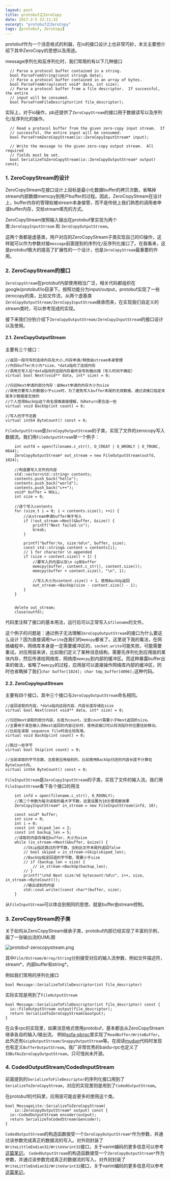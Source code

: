 ```yaml
---
layout: post
title: protobuf之ZeroCopy
date: 2017-2-5 22:11:32
excerpt: "protobuf之ZeroCopy"
tags: [protobuf, ZeroCopy]
---
```


protobuf作为一个消息格式的利器，在io的接口设计上也非常巧妙，本文主要想介绍下其中ZeroCopy的思想以及用途。

message序列化和反序列化时，我们常用的有以下几种接口

```
  // Parse a protocol buffer contained in a string.
  bool ParseFromString(const string& data);
  // Parse a protocol buffer contained in an array of bytes.
  bool ParseFromArray(const void* data, int size);
  // Parse a protocol buffer from a file descriptor.  If successful, the entire
  // input will be consumed.
  bool ParseFromFileDescriptor(int file_descriptor);
```

实际上，对于io操作，pb还提供了`ZeroCopyStream`的接口用于数据读写以及序列化/反序列化的操作。

```
  // Read a protocol buffer from the given zero-copy input stream.  If
  // successful, the entire input will be consumed.
  bool ParseFromZeroCopyStream(io::ZeroCopyInputStream* input);

  // Write the message to the given zero-copy output stream.  All required
  // fields must be set.
  bool SerializeToZeroCopyStream(io::ZeroCopyOutputStream* output) const;
```

<!--more-->

### 1. ZeroCopyStream的设计

ZeroCopyStream在接口设计上目标是最小化数据buffer的拷贝次数，省略掉stream内部数据memcpy到用户buffer的过程。因此，ZeroCopyStream在设计上，buffer内存的管理权被stream本身接管，而不是传统上我们熟悉的调用者申请buffer内存，交给stream填充的方式。

ZeroCopyStream按照输入输出在protobuf里实现为两个类:`ZeroCopyInputStream` 和 `ZeroCopyOutputStream`。

这两个类都是虚基类，用户对应的ZeroCopyStream子类实现自己的IO操作，这样就可以作为参数对接`message`前面提到的序列化/反序列化接口了。在我看来，这是protobuf极大的提高了扩展性的一个设计，也是`ZeroCopyStream`最重要的作用。

### 2. ZeroCopyStream的接口

`ZeroCopyStream`在protobuf内部使用相当广泛，相关代码都组织在google/protobuf/io目录下。按照功能分为input/output，protobuf实现了一些zerocopy的类，比如文件流，从两个虚基类`ZeroCopyOutputStream/ZeroCopyInputStream`继承而来，在实现我们自定义的stream类时，可以参考现成的实现。

接下来我们分别介绍下`ZeroCopyOutputStream/ZeroCopyInputStream`的接口设计以及使用。

#### 2.1. ZeroCopyOutputStream

主要有三个接口：

```
//返回一段可写的连续内存及大小,内存申请/释放由stream本身管理
//内存buffer大小为*size，*data指向了这段内存
//调用方写入后*data指向的这段内存最终会写到输出端（写入时间不确定）
virtual bool Next(void** data, int* size) = 0;

//归还Next申请的部分内存：由Next申请的内存大小为size
//调用方要写入的数据小于size时，为了避免写入buffer末尾的无效数据，通过该接口指定末尾多少数据是无效的
//个人觉得BackUp这个命名很难直接理解，叫Return更合适一些
virtual void BackUp(int count) = 0;

//写入的字节总数
virtual int64 ByteCount() const = 0;
```

`FileOutputStream`是`ZeroCopyOutputStream`的子类，实现了文件的zerocopy写入数据流。我们用`FileOutputStream`举一个例子：

```
    int outfd = open(filename.c_str(), O_CREAT | O_WRONLY | O_TRUNC, 0644);
    ZeroCopyOutputStream* out_stream = new FileOutputStream(outfd, 1024);

    //构造要写入文件的内容
    std::vector<std::string> contents;
    contents.push_back("hello");
    contents.push_back("world");
    contents.push_back("c++");
    void* buffer = NULL;
    int size = 0;

    //逐个写入contents
    for (size_t i = 0; i < contents.size(); ++i) {
    	//从stream申请buffer用于写入
        if (!out_stream->Next(&buffer, &size)) {
            printf("Next failed.\n");
            break;
        }

        printf("buffer:%x, size:%d\n", buffer, size);
        const std::string& content = contents[i];
        // 1 for character \n appended
        if (size > content.size() + 1) {
        	//要写入的内容以及\n cp到buffer
            memcpy(buffer, content.c_str(), content.size());
            memcpy(buffer + content.size(), "\n", 1);

            //写入大小为content.size() + 1，使用BackUp返回
            out_stream->BackUp(size - content.size() - 1);
        }
    }


    delete out_stream;
    close(outfd);
```

代码里注释了接口的基本用法，运行后可以正常写入`$filename`的文件。

这个例子的问题是：通过例子无法理解`ZeroCopyOutputStream`的接口为什么要这么设计？因为直接调用`fwrite`连我们的`memcpy`都省了。这里说下我的看法，在网络编程中，网络库本身是一定需要缓冲区的，`socket.write`可能失败，可能需要重试。对应用层来讲，比如我们定义了某种消息结构，需要先序列化到应用层的某块内存，然后传递给网络库，网络库`memcpy`到内部的缓冲区。而这种暴露buffer出来的做法，省略了`memcpy`的过程，应用层可以直接操作网络库内部的缓冲区，同时也省略掉了我们`char buffer[1024]; char tmp_buffer[4096];`这种代码。

#### 2.2. ZeroCopyInputStream


主要有四个接口，其中三个接口与`ZeroCopyOutputStream`命名相同。

```
//返回读取的内容，*data指向这段内容，内容长度存储在size
virtual bool Next(const void** data, int* size) = 0;

//归还Next读取的部分内容，长度为count。注意count需要小于Next返回的size。
//主要用于某些输入流Next返回的内容过长时，使用该接口可以将流指针的位置往前移动。
//比如在读取 sequence file时会比较有用。
virtual void BackUp(int count) = 0;

//跳过一些字节
virtual bool Skip(int count) = 0;

//当前读取的字节总数，注意是应用级别的，比如使用BackUp归还的内容长度不计算在ByteCount内。
virtual int64 ByteCount() const = 0;
```

`FileInputStream`是`ZeroCopyInputStream`的子类，实现了文件的输入流。我们用`FileInputStream`看下各个接口的用法

```
    int infd = open(filename.c_str(), O_RDONLY);
    //第二个参数为每次读取的最大字节数，这里设置为10方便观察效果
    ZeroCopyInputStream* in_stream = new FileInputStream(infd, 10);

    const void* buffer;
    int size = 0;
    int i = 0;
    const int skiped_len = 2;
    const int backup_len = 5;
    //读取的内容存储在buffer，大小为size
    while (in_stream->Next(&buffer, &size)) {
    	//Skip指定跳过的字节数，当到达文件末尾时返回false
        // bool skiped = in_stream->Skip(skiped_len);
        //BackUp指定回退的字节数，需要小于size
        // if (backup_len < size) {
            // in_stream->BackUp(backup_len);
        // }
        printf("\n%d Next size:%d bytecount:%d\n", i++, size, in_stream->ByteCount());
        //输出读到的内容
        std::cout.write((const char*)buffer, size);
    }
```

从`FileInputStream`可以体会到相同的思想，就是buffer由stream控制。

### 3. ZeroCopyStream的子类

关于如何从ZeroCopyStream继承子类，protobuf内部已经实现了丰富的示例，画了一张输出流的UML图

![protobuf-zerocopystream.png](/assets/images/protobuf-zerocopystream.png)


其中`File/Ostream/Array/String`分别接受对应的输入流参数，例如文件描述符，stream*，内部buffer和string*。

例如我们常用的序列化接口

```
bool Message::SerializeToFileDescriptor(int file_descriptor)
```

实际实现是用到了`FileOutputStream`

```
bool Message::SerializeToFileDescriptor(int file_descriptor) const {
  io::FileOutputStream output(file_descriptor);
  return SerializeToZeroCopyStream(&output);
}
```

在众多rpc的实现里，如果消息格式使用protobuf，基本都会从ZeroCopyStream继承各自的输入/输出流。
例如[sofa-pbrpc](https://github.com/baidu/sofa-pbrpc/blob/master/src/sofa/pbrpc/buffer.h)里实现了`ReadBuffer/WriteBuffer`，此外还有`GzipOutputStream/SnappyOutputStream`等。在阅读[muduo](https://github.com/chenshuo/muduo/blob/master/muduo/net/protobuf/BufferStream.h)代码时发现也有定义`BufferOutputStream`。我厂非常优秀的baidu-rpc也定义了`IOBufAsZeroCopyOutputStream`，只可惜尚未开源。

### 4. CodedOutputStream/CodedInputStream

前面提到的`SerializeToFileDescriptor`的序列化接口用到了`SerializeToZeroCopyStream`，对应的实现里则是用到了`CodedOutputStream`。

在protobuf的代码里，应用层可能会更多的使用这个类。

```
bool MessageLite::SerializeToZeroCopyStream(
    io::ZeroCopyOutputStream* output) const {
  io::CodedOutputStream encoder(output);
  return SerializeToCodedStream(&encoder);
}
```

`CodedOutputStream`的构造函数接受一个`ZeroCopyOutputStream*`作为参数，并通过该参数完成真正的数据流的写入。对外则封装了`WriteLittleEndian32/WriteVarint32`接口，关于varint编码的更多信息可以参考[这篇笔记](http://izualzhy/2016/08/17/protobuf-encode-varint-and-zigzag)。
`CodedOutputStream`的构造函数接受一个`ZeroCopyOutputStream*`作为参数，并通过该参数完成真正的数据流的写入。对外则封装了`WriteLittleEndian32/WriteVarint32`接口，关于varint编码的更多信息可以参考[这篇笔记](http://izualzhy/2016/08/17/protobuf-encode-varint-and-zigzag)。